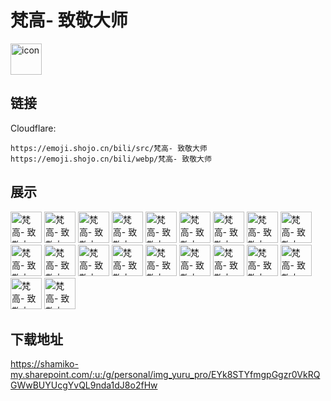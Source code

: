 # 梵高- 致敬大师
<img src="https://emoji.shojo.cn/bili/src/梵高- 致敬大师/icon.png" width="50" height="50" alt="icon">

## 链接
Cloudflare:
```
https://emoji.shojo.cn/bili/src/梵高- 致敬大师
https://emoji.shojo.cn/bili/webp/梵高- 致敬大师
```
## 展示
<img src="https://emoji.shojo.cn/bili/src/梵高- 致敬大师/梵高- 致敬大师-大佬请坐.png" width="50" height="50" alt="梵高- 致敬大师-大佬请坐">
<img src="https://emoji.shojo.cn/bili/src/梵高- 致敬大师/梵高- 致敬大师-蟹蟹.png" width="50" height="50" alt="梵高- 致敬大师-蟹蟹">
<img src="https://emoji.shojo.cn/bili/src/梵高- 致敬大师/梵高- 致敬大师-咖啡.png" width="50" height="50" alt="梵高- 致敬大师-咖啡">
<img src="https://emoji.shojo.cn/bili/src/梵高- 致敬大师/梵高- 致敬大师-鸭梨山大.png" width="50" height="50" alt="梵高- 致敬大师-鸭梨山大">
<img src="https://emoji.shojo.cn/bili/src/梵高- 致敬大师/梵高- 致敬大师-我酸了.png" width="50" height="50" alt="梵高- 致敬大师-我酸了">
<img src="https://emoji.shojo.cn/bili/src/梵高- 致敬大师/梵高- 致敬大师-送花.png" width="50" height="50" alt="梵高- 致敬大师-送花">
<img src="https://emoji.shojo.cn/bili/src/梵高- 致敬大师/梵高- 致敬大师-大佬.png" width="50" height="50" alt="梵高- 致敬大师-大佬">
<img src="https://emoji.shojo.cn/bili/src/梵高- 致敬大师/梵高- 致敬大师-涨知识了.png" width="50" height="50" alt="梵高- 致敬大师-涨知识了">
<img src="https://emoji.shojo.cn/bili/src/梵高- 致敬大师/梵高- 致敬大师-睡觉.png" width="50" height="50" alt="梵高- 致敬大师-睡觉">
<img src="https://emoji.shojo.cn/bili/src/梵高- 致敬大师/梵高- 致敬大师-好梦.png" width="50" height="50" alt="梵高- 致敬大师-好梦">
<img src="https://emoji.shojo.cn/bili/src/梵高- 致敬大师/梵高- 致敬大师-你行你上.png" width="50" height="50" alt="梵高- 致敬大师-你行你上">
<img src="https://emoji.shojo.cn/bili/src/梵高- 致敬大师/梵高- 致敬大师-晚安.png" width="50" height="50" alt="梵高- 致敬大师-晚安">
<img src="https://emoji.shojo.cn/bili/src/梵高- 致敬大师/梵高- 致敬大师-加油.png" width="50" height="50" alt="梵高- 致敬大师-加油">
<img src="https://emoji.shojo.cn/bili/src/梵高- 致敬大师/梵高- 致敬大师-我想开了.png" width="50" height="50" alt="梵高- 致敬大师-我想开了">
<img src="https://emoji.shojo.cn/bili/src/梵高- 致敬大师/梵高- 致敬大师-认真脸.png" width="50" height="50" alt="梵高- 致敬大师-认真脸">
<img src="https://emoji.shojo.cn/bili/src/梵高- 致敬大师/梵高- 致敬大师-向阳而生.png" width="50" height="50" alt="梵高- 致敬大师-向阳而生">
<img src="https://emoji.shojo.cn/bili/src/梵高- 致敬大师/梵高- 致敬大师-早安.png" width="50" height="50" alt="梵高- 致敬大师-早安">
<img src="https://emoji.shojo.cn/bili/src/梵高- 致敬大师/梵高- 致敬大师-红红火火.png" width="50" height="50" alt="梵高- 致敬大师-红红火火">
<img src="https://emoji.shojo.cn/bili/src/梵高- 致敬大师/梵高- 致敬大师-咸鱼.png" width="50" height="50" alt="梵高- 致敬大师-咸鱼">
<img src="https://emoji.shojo.cn/bili/src/梵高- 致敬大师/梵高- 致敬大师-忧郁.png" width="50" height="50" alt="梵高- 致敬大师-忧郁">

## 下载地址

https://shamiko-my.sharepoint.com/:u:/g/personal/img_yuru_pro/EYk8STYfmgpGgzr0VkRQGWwBUYUcgYvQL9nda1dJ8o2fHw